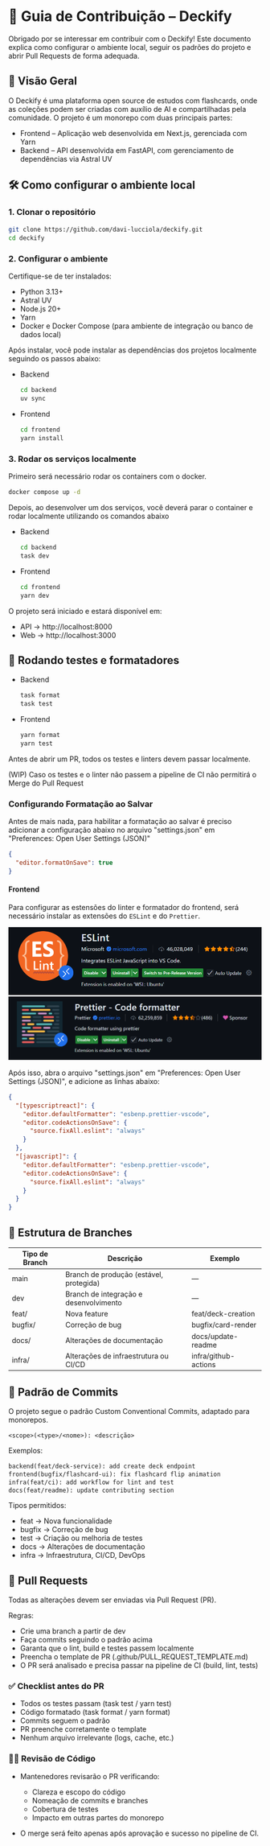 # 🤝 Guia de Contribuição – Deckify

Obrigado por se interessar em contribuir com o Deckify!
Este documento explica como configurar o ambiente local, seguir os padrões do projeto e abrir Pull Requests de forma adequada.

## 🧭 Visão Geral

O Deckify é uma plataforma open source de estudos com flashcards, onde as coleções podem ser criadas com auxílio de AI e compartilhadas pela comunidade.
O projeto é um monorepo com duas principais partes:

- Frontend – Aplicação web desenvolvida em Next.js, gerenciada com Yarn
- Backend – API desenvolvida em FastAPI, com gerenciamento de dependências via Astral UV

## 🛠️ Como configurar o ambiente local

### 1. Clonar o repositório

```bash
git clone https://github.com/davi-lucciola/deckify.git
cd deckify
```

### 2. Configurar o ambiente

Certifique-se de ter instalados:

- Python 3.13+
- Astral UV
- Node.js 20+
- Yarn
- Docker e Docker Compose (para ambiente de integração ou banco de dados local)

Após instalar, você pode instalar as dependências dos projetos localmente seguindo os passos abaixo:

- Backend

  ```bash
  cd backend
  uv sync
  ```

- Frontend

  ```bash
  cd frontend
  yarn install
  ```

### 3. Rodar os serviços localmente

Primeiro será necessário rodar os containers com o docker.

```bash
docker compose up -d
```

Depois, ao desenvolver um dos serviços, você deverá parar o container e rodar localmente utilizando os comandos abaixo

- Backend

  ```bash
  cd backend
  task dev
  ```

- Frontend

  ```bash
  cd frontend
  yarn dev
  ```

O projeto será iniciado e estará disponível em:

- API → http://localhost:8000
- Web → http://localhost:3000

## 🧪 Rodando testes e formatadores

- Backend

  ```bash
  task format
  task test
  ```

- Frontend

  ```bash
  yarn format
  yarn test
  ```

Antes de abrir um PR, todos os testes e linters devem passar localmente.

(WIP) Caso os testes e o linter não passem a pipeline de CI não permitirá o Merge do Pull Request

### Configurando Formatação ao Salvar

Antes de mais nada, para habilitar a formatação ao salvar é preciso adicionar a configuração abaixo no arquivo "settings.json" em "Preferences: Open User Settings (JSON)"

```json
{
  "editor.formatOnSave": true
}
```

#### Frontend

Para configurar as estensões do linter e formatador do frontend, será necessário instalar as extensões do `ESLint` e do `Prettier`.

![eslint-extension](.github/assets/eslint-extension.png)
![prettier-extension](.github/assets/prettier-extension.png)

Após isso, abra o arquivo "settings.json" em "Preferences: Open User Settings (JSON)", e adicione as linhas abaixo:

```json
{
  "[typescriptreact]": {
    "editor.defaultFormatter": "esbenp.prettier-vscode",
    "editor.codeActionsOnSave": {
      "source.fixAll.eslint": "always"
    }
  },
  "[javascript]": {
    "editor.defaultFormatter": "esbenp.prettier-vscode",
    "editor.codeActionsOnSave": {
      "source.fixAll.eslint": "always"
    }
  }
}
```

## 🌿 Estrutura de Branches

| Tipo de Branch | Descrição                               | Exemplo              |
| -------------- | --------------------------------------- | -------------------- |
| main           | Branch de produção (estável, protegida) | —                    |
| dev            | Branch de integração e desenvolvimento  | —                    |
| feat/<nome>    | Nova feature                            | feat/deck-creation   |
| bugfix/<nome>  | Correção de bug                         | bugfix/card-render   |
| docs/<nome>    | Alterações de documentação              | docs/update-readme   |
| infra/<nome>   | Alterações de infraestrutura ou CI/CD   | infra/github-actions |

## 🧾 Padrão de Commits

O projeto segue o padrão Custom Conventional Commits, adaptado para monorepos.

```
<scope>(<type>/<nome>): <descrição>
```

Exemplos:

```
backend(feat/deck-service): add create deck endpoint
frontend(bugfix/flashcard-ui): fix flashcard flip animation
infra(feat/ci): add workflow for lint and test
docs(feat/readme): update contributing section
```

Tipos permitidos:

- feat → Nova funcionalidade
- bugfix → Correção de bug
- test → Criação ou melhoria de testes
- docs → Alterações de documentação
- infra → Infraestrutura, CI/CD, DevOps

## 🚀 Pull Requests

Todas as alterações devem ser enviadas via Pull Request (PR).

Regras:

- Crie uma branch a partir de dev
- Faça commits seguindo o padrão acima
- Garanta que o lint, build e testes passem localmente
- Preencha o template de PR (.github/PULL_REQUEST_TEMPLATE.md)
- O PR será analisado e precisa passar na pipeline de CI (build, lint, tests)

### ✅ Checklist antes do PR

- Todos os testes passam (task test / yarn test)
- Código formatado (task format / yarn format)
- Commits seguem o padrão
- PR preenche corretamente o template
- Nenhum arquivo irrelevante (logs, cache, etc.)

### 🧑‍💻 Revisão de Código

- Mantenedores revisarão o PR verificando:

  - Clareza e escopo do código
  - Nomeação de commits e branches
  - Cobertura de testes
  - Impacto em outras partes do monorepo

- O merge será feito apenas após aprovação e sucesso no pipeline de CI.

